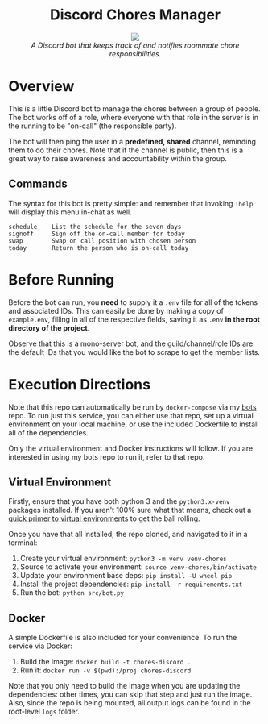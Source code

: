 <h1 align='center'>
  Discord Chores Manager <br/>
</h1>

<p align='center'>
  <img src='https://github.com/agupta231/ormond-chores-bot/workflows/Build/badge.svg?branch=main'>
  </br>
  <i>A Discord bot that keeps track of and notifies roommate chore responsibilities.</i>
</p>



# Overview
This is a little Discord bot to manage the chores between a group of people. 
The bot works off of a role, where everyone with that role in the server is
in the running to be "on-call" (the responsible party).

The bot will then ping the user in a **predefined, shared** channel, reminding
them to do their chores. Note that if the channel is public, then this is a 
great way to raise awareness and accountability within the group.

## Commands
The syntax for this bot is pretty simple: and remember that invoking `!help`
will display this menu in-chat as well.

```
schedule    List the schedule for the seven days
signoff     Sign off the on-call member for today
swap        Swap on call position with chosen person
today       Return the person who is on-call today
```



# Before Running
Before the bot can run, you **need** to supply it a `.env` file for all of the
tokens and associated IDs. This can easily be done by making a copy of 
`example.env`, filling in all of the respective fields, saving it as `.env` 
**in the root directory of the project**. 

Observe that this is a mono-server bot, and the guild/channel/role IDs are
the default IDs that you would like the bot to scrape to get the member lists.



# Execution Directions
Note that this repo can automatically be run by `docker-compose` via my 
[bots](https://github.com/agupta231/bots) repo. To run just this service, you 
can either use that repo, set up a virtual environment on your local machine, or
use the included Dockerfile to install all of the dependencies.

Only the virtual environment and Docker instructions will follow. If you are
interested in using my bots repo to run it, refer to that repo.


## Virtual Environment
Firstly, ensure that you have both python 3 and the `python3.x-venv` packages 
installed. If you aren't 100% sure what that means, check out a 
[quick primer to virtual environments](https://docs.python.org/3/library/venv.html)
to get the ball rolling.

Once you have that all installed, the repo cloned, and navigated to it in a
terminal:
1. Create your virtual environment: `python3 -m venv venv-chores`
2. Source to activate your environment: `source venv-chores/bin/activate`
3. Update your environment base deps: `pip install -U wheel pip`
4. Install the project dependencies: `pip install -r requirements.txt`
5. Run the bot: `python src/bot.py`


## Docker
A simple Dockerfile is also included for your convenience. To run the service
via Docker:

1. Build the image: `docker build -t chores-discord .`
2. Run it: `docker run -v $(pwd):/proj chores-discord`

Note that you only need to build the image when you are updating the 
dependencies: other times, you can skip that step and just run the image. Also,
since the repo is being mounted, all output logs can be found in the root-level
`logs` folder.